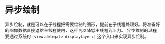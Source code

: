 # 异步绘制
异步绘制，就是可以在子线程把需要绘制的图形，提前在子线程处理好。将准备好的图像数据直接返给主线程使用，这样可以降低主线程的压力。
异步绘制的过程
要通过系统的 `[view.delegate displayLayer:]` 这个入口来实现异步绘制。

